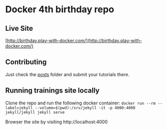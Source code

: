# Docker 4th birthday repo 


## Live Site

[http://birthday.play-with-docker.com/](http://birthday.play-with-docker.com/)

## Contributing

Just check the [posts](https://github.com/franela/franela.github.io/tree/master/_posts) folder and submit your tutorials there.


## Running trainings site locally

Clone the repo and run the following docker container: `docker run --rm --label=jekyll --volume=$(pwd):/srv/jekyll -it -p 4000:4000 jekyll/jekyll jekyll serve`

Browser the site by visiting http://localhost:4000
